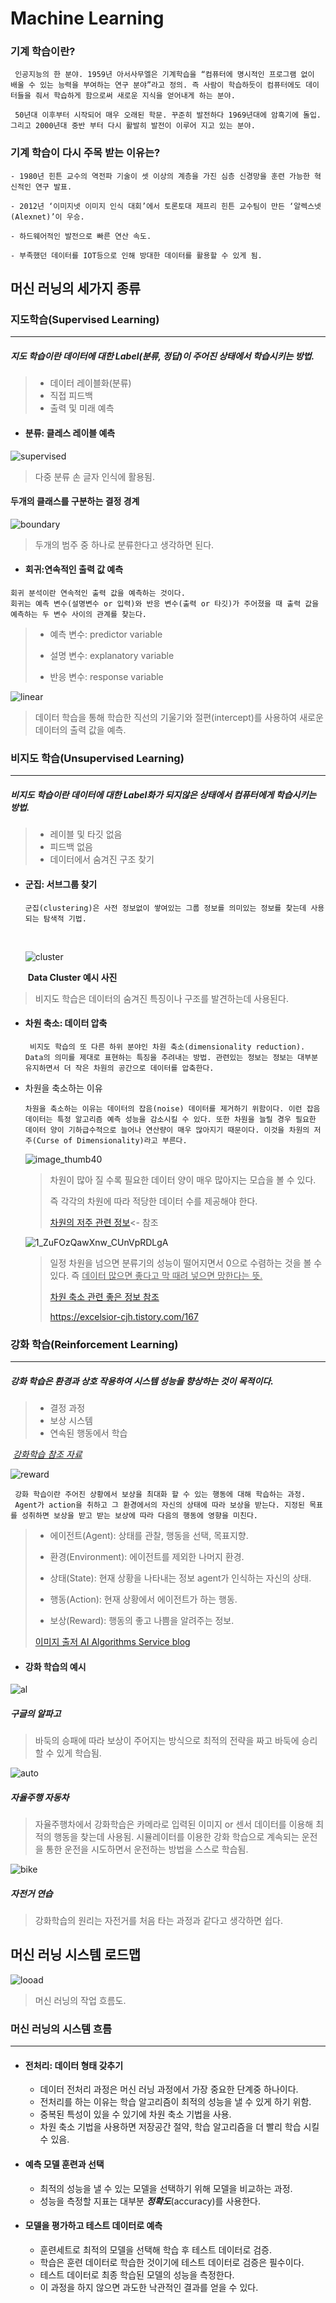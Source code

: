 # **Machine Learning**



### 기계 학습이란?

```
 인공지능의 한 분야. 1959년 아서사무엘은 기계학습을 “컴퓨터에 명시적인 프로그램 없이 배울 수 있는 능력을 부여하는 연구 분야”라고 정의. 즉 사람이 학습하듯이 컴퓨터에도 데이터들을 줘서 학습하게 함으로써 새로운 지식을 얻어내게 하는 분야.
 
 50년대 이후부터 시작되어 매우 오래된 학문. 꾸준히 발전하다 1969년대에 암흑기에 돌입. 그리고 2000년대 중반 부터 다시 활발히 발전이 이루어 지고 있는 분야. 
```



### 기계 학습이 다시 주목 받는 이유는?

```
- 1980년 힌튼 교수의 역전파 기술이 셋 이상의 계층을 가진 심층 신경망을 훈련 가능한 혁신적인 연구 발표.

- 2012년 ‘이미지넷 이미지 인식 대회’에서 토론토대 제프리 힌튼 교수팀이 만든 ‘알렉스넷(Alexnet)’이 우승.

- 하드웨어적인 발전으로 빠른 연산 속도.

- 부족했던 데이터를 IOT등으로 인해 방대한 데이터를 활용할 수 있게 됨.
```





## 머신 러닝의 세가지 종류



### 지도학습(Supervised Learning)

___

##### 지도 학습이란 데이터에 대한 Label(분류, 정답)이 주어진 상태에서 학습시키는 방법.

> - 데이터 레이블화(분류)
> - 직접 피드백
> - 출력 및 미래 예측



- #### **분류: 클레스 레이블 예측**

![supervised](https://user-images.githubusercontent.com/37826820/68097041-002ffc00-fef8-11e9-887c-570215bb028c.JPG)

>다중 분류 손 글자 인식에 활용됨.



#### 두개의 클래스를 구분하는 결정 경계

![boundary](https://user-images.githubusercontent.com/37826820/68097046-00c89280-fef8-11e9-908e-84ddbc372aff.JPG)



> 두개의 범주 중 하나로 분류한다고 생각하면 된다.



- #### 회귀:연속적인 출력 값 예측

```
회귀 분석이란 연속적인 출력 값을 예측하는 것이다.
회귀는 예측 변수(설명변수 or 입력)와 반응 변수(출력 or 타깃)가 주어졌을 때 출력 값을 예측하는 두 변수 사이의 관계를 찾는다.
```

> - 예측 변수: predictor variable
>
> - 설명 변수: explanatory variable
> - 반응 변수: response variable



![linear](https://user-images.githubusercontent.com/37826820/68097048-01612900-fef8-11e9-9908-dc515ca850f4.JPG)

> 데이터 학습을 통해 학습한 직선의 기울기와 절편(intercept)를 사용하여 새로운 데이터의 출력 값을 예측.





### 비지도 학습(Unsupervised Learning)

___

#####  비지도 학습이란 데이터에 대한 Label화가 되지않은 상태에서 컴퓨터에게 학습시키는 방법.

> - 레이블 및 타깃 없음
> - 피드백 없음
> - 데이터에서 숨겨진 구조 찾기



- #### 군집: 서브그룹 찾기

  ```
  군집(clustering)은 사전 정보없이 쌓여있는 그룹 정보를 의미있는 정보를 찾는데 사용되는 탐색적 기법.
  ```

  ​		

  ![cluster](https://user-images.githubusercontent.com/37826820/68097044-00c89280-fef8-11e9-912f-b9f960c3b53d.JPG)

  ​													**Data Cluster 예시 사진**

  

> 비지도 학습은 데이터의 숨겨진 특징이나 구조를 발견하는데 사용된다.



- #### 차원 축소: 데이터 압축

  ```
   비지도 학습의 또 다른 하위 분야인 차원 축소(dimensionality reduction).
  Data의 의미를 제대로 표현하는 특징을 추려내는 방법. 관련있는 정보는 정보는 대부분 유지하면서 더 작은 차원의 공간으로 데이터를 압축한다.
  ```



- 차원을 축소하는 이유

  ```
  차원을 축소하는 이유는 데이터의 잡음(noise) 데이터를 제거하기 위함이다. 이런 잡음 데이터는 특정 알고리즘 예측 성능을 감소시킬 수 있다. 또한 차원을 늘릴 경우 필요한 데이터 양이 기하급수적으로 늘어나 연산량이 매우 많아지기 때문이다. 이것을 차원의 저주(Curse of Dimensionality)라고 부른다. 
  ```
  

  ![image_thumb40](https://user-images.githubusercontent.com/37826820/68097043-00c89280-fef8-11e9-9038-f244610af4eb.png)

  
  > 차원이 많아 질 수록 필요한 데이터 양이 매우 많아지는 모습을 볼 수 있다.
  >
  > 즉 각각의 차원에 따라 적당한 데이터 수를 제공해야 한다.
  >
  > [차원의 저주 관련 정보](http://freesearch.pe.kr/archives/3211)<- 참조
  >
  > 

  


  ![1_ZuFOzQawXnw_CUnVpRDLgA](https://user-images.githubusercontent.com/37826820/68097042-002ffc00-fef8-11e9-8c22-e14bdc9e95b4.png)

  
  

  > 일정 차원을 넘으면 분류기의 성능이 떨어지면서 0으로 수렴하는 것을 볼 수 있다. 
  >즉 <u>데이터 많으면 좋다고 막 때려 넣으면 망한다는 뜻.</u>
  >
  > [차원 축소 관련 좋은 정보 참조](https://medium.com/qandastudy/mathpresso-머신-러닝-스터디-15-차원-축소-dimensionality-reduction-76b13460506f)
  >
  > https://excelsior-cjh.tistory.com/167





### 강화 학습(Reinforcement Learning)

___

##### 	강화 학습은 환경과 상호 작용하여 시스템 성능을 향상하는 것이 목적이다.

> - 결정 과정
> - 보상 시스템
> - 연속된 행동에서 학습

​			*[강화학습 참조 자료](http://www.modulabs.co.kr/RL_library/2136)*




![reward](https://user-images.githubusercontent.com/37826820/68097954-45a2f800-fefd-11e9-8c7f-2b3c0d207cf2.png)



```
 강화 학습이란 주어진 상황에서 보상을 최대화 할 수 있는 행동에 대해 학습하는 과정.
 Agent가 action을 취하고 그 환경에서의 자신의 상태에 따라 보상을 받는다. 지정된 목표를 성취하면 보상을 받고 받는 보상에 따라 다음의 행동에 영향을 미친다.
```



> - 에이전트(Agent): 상태를 관찰, 행동을 선택, 목표지향.
>
> - 환경(Environment): 에이전트를 제외한 나머지 환경.
>
> - 상태(State): 현재 상황을 나타내는 정보 agent가 인식하는 자신의 상태.
>
> - 행동(Action): 현재 상황에서 에이전트가 하는 행동.
>
> - 보상(Reward): 행동의 좋고 나쁨을 알려주는 정보.
>
> [이미지 출저 AI Algorithms Service blog](http://www.agilesoda.com/kr/ai/aiTrends)



- #### 강화 학습의 예시

![al](https://user-images.githubusercontent.com/37826820/68097051-01612900-fef8-11e9-932d-ab89b961a917.jpg)

##### 																			**구글의 알파고**

> 바둑의 승패에 따라 보상이 주어지는 방식으로 최적의 전략을 짜고 바둑에 승리할 수 있게 학습됨.



![auto](https://user-images.githubusercontent.com/37826820/68097052-01f9bf80-fef8-11e9-875b-830727e00429.jpg)

##### 																	자율주행 자동차

>   자율주행차에서 강화학습은 카메라로 입력된 이미지 or 센서 데이터를 이용해 최적의 행동을 찾는데 사용됨. 시뮬레이터를 이용한 강화 학습으로 계속되는 운전을 통한 운전을 시도하면서 운전하는 방법을 스스로 학습됨.



![bike](https://user-images.githubusercontent.com/37826820/68097053-01f9bf80-fef8-11e9-9679-0ffc579d1d3d.jpg)

##### 자전거 연습

> 강화학습의 원리는 자전거를 처음 타는 과정과 같다고 생각하면 쉽다.





## 머신 러닝 시스템 로드맵

![looad](https://user-images.githubusercontent.com/37826820/68097049-01612900-fef8-11e9-8633-3dce75fd2fb4.PNG)

> 머신 러닝의 작업 흐름도.



### 머신 러닝의 시스템 흐름

___



- #### 전처리: 데이터 형태 갖추기
  - 데이터 전처리 과정은 머신 러닝 과정에서 가장 중요한 단계중 하나이다.
  - 전처리를 하는 이유는 학습 알고리즘이 최적의 성능을 낼 수 있게 하기 위함.
  - 중복된 특성이 있을 수 있기에 차원 축소 기법을 사용.
  - 차원 축소 기법을 사용하면 저장공간 절약, 학습 알고리즘을 더 빨리 학습 시킬 수 있음.



- #### 예측 모델 훈련과 선택

  - 최적의 성능을 낼 수 있는 모델을 선택하기 위해 모델을 비교하는 과정.
  - 성능을 측정할 지표는 대부분 ***정확도***(accuracy)를 사용한다.



- #### 모델을 평가하고 테스트 데이터로 예측

  - 훈련세트로 최적의 모델을 선택해 학습 후 테스트 데이터로 검증.
  - 학습은 훈련 데이터로 학습한 것이기에 테스트 데이터로 검증은 필수이다.
  - 테스트 데이터로 최종 학습된 모델의 성능을 측정한다.
  - 이 과정을 하지 않으면 과도한 낙관적인 결과를 얻을 수 있다.



